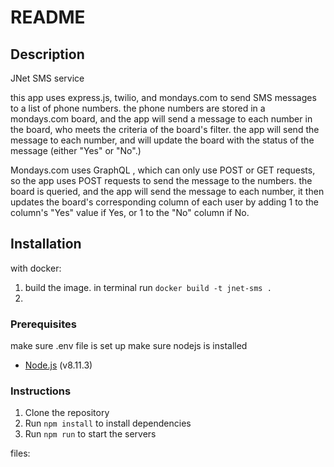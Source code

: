 # README

## Description

JNet SMS service

this app uses express.js, twilio, and mondays.com to send SMS messages to a list of phone numbers.
the phone numbers are stored in a mondays.com board, and the app will send a message to each number in the board, who meets the criteria of the board's filter.
the app will send the message to each number, and will update the board with the status of the message (either "Yes" or "No".)

Mondays.com uses GraphQL , which can only use POST or GET requests, so the app uses POST requests to send the message to the numbers.
the board is queried, and the app will send the message to each number, 
it then updates the board's corresponding column of each user by adding 1 to the column's "Yes" value if Yes, or 1 to the "No" column if No.



## Installation

with docker:

1) build the image. in terminal run `docker build -t jnet-sms .`
2) 

### Prerequisites
make sure .env file is set up
make sure nodejs is installed

* [Node.js](https://nodejs.org/en/) (v8.11.3)

### Instructions

1. Clone the repository
2. Run `npm install` to install dependencies
3. Run `npm run` to start the servers

files:

